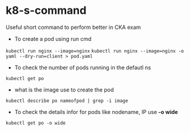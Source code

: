 # k8-s-command
Useful short command to perform better in CKA exam

- To create a pod using run cmd

`kubectl run nginx --image=nginx`
`kubectl run nginx --image=nginx -o yaml --dry-run=client > pod.yaml`

- To check the number of pods running in the defautl ns

`kubectl get po`

- what is the image use to create the pod

`kubectl describe po nameofpod | grep -i image`

- To check the details infor for pods like nodename, IP use **-o wide**

`kubectl get po -o wide`